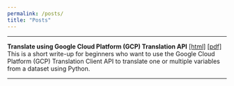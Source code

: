 ```yaml
---
permalink: /posts/
title: "Posts"
---
```

	 	 	
------------------------------------------------   

**Translate using Google Cloud Platform (GCP) Translation API**	[[html]](/assets/blog_pages/gcp_translate/gcp_translate.html) [[pdf]](/assets/blog_pages/gcp_translate/gcp_translate.pdf)        
This is a short write-up for beginners who want to use the Google Cloud Platform (GCP) Translation Client API to translate one or multiple variables from a dataset using Python.

------------------------------------------------		





